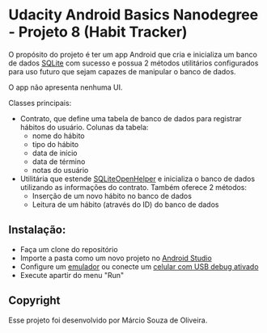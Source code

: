 # Udacity Android Basics Nanodegree - Projeto 8 (Habit Tracker)
 
O propósito do projeto é ter um app Android que cria e inicializa um banco de dados [SQLite](https://www.sqlite.org/index.html) com sucesso e possua 2 métodos utilitários configurados para uso futuro que sejam capazes de manipular o banco de dados. 

O app não apresenta nenhuma UI.

Classes principais:
- Contrato, que define uma tabela de banco de dados para registrar hábitos do usuário. Colunas da tabela:
  - nome do hábito
  - tipo do hábito
  - data de início
  - data de término
  - notas do usuário
- Utilitária que estende [SQLiteOpenHelper](https://developer.android.com/reference/android/database/sqlite/SQLiteOpenHelper) e inicializa o banco de dados utilizando as informações do contrato. Também oferece 2 métodos:
  - Inserção de um novo hábito no banco de dados
  - Leitura de um hábito (através do ID) do banco de dados
  
 

## Instalação:
- Faça um clone do repositório
- Importe a pasta como um novo projeto no [Android Studio](https://developer.android.com/studio/)
- Configure um [emulador](https://developer.android.com/studio/run/emulator) ou conecte um [celular com USB debug ativado](https://developer.android.com/studio/run/device)
- Execute apartir do menu "Run"

## Copyright

Esse projeto foi desenvolvido por Márcio Souza de Oliveira.

